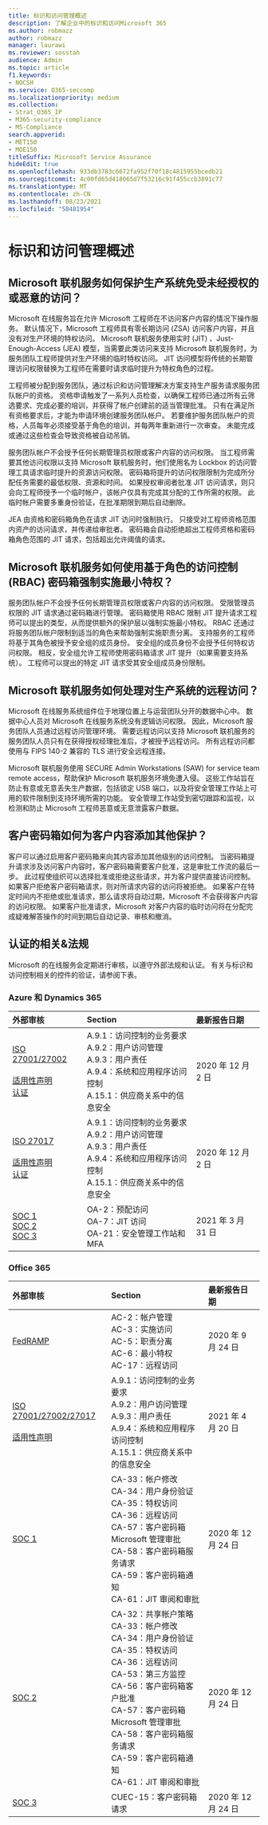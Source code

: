 ```yaml
---
title: 标识和访问管理概述
description: 了解企业中的标识和访问Microsoft 365
ms.author: robmazz
author: robmazz
manager: laurawi
ms.reviewer: sosstah
audience: Admin
ms.topic: article
f1.keywords:
- NOCSH
ms.service: O365-seccomp
ms.localizationpriority: medium
ms.collection:
- Strat_O365_IP
- M365-security-compliance
- MS-Compliance
search.appverid:
- MET150
- MOE150
titleSuffix: Microsoft Service Assurance
hideEdit: true
ms.openlocfilehash: 933db3783c6672fa952f70f18c4815955bcedb21
ms.sourcegitcommit: 4c00fd65d418065d7f53216c91f455ccb3891c77
ms.translationtype: MT
ms.contentlocale: zh-CN
ms.lasthandoff: 08/23/2021
ms.locfileid: "58481954"
---
```

# <a name="identity-and-access-management-overview"></a>标识和访问管理概述

## <a name="how-do-microsoft-online-services-protect-production-systems-from-unauthorized-or-malicious-access"></a>Microsoft 联机服务如何保护生产系统免受未经授权的或恶意的访问？

Microsoft 在线服务旨在允许 Microsoft 工程师在不访问客户内容的情况下操作服务。 默认情况下，Microsoft 工程师具有零长期访问 (ZSA) 访问客户内容，并且没有对生产环境的特权访问。 Microsoft 联机服务使用实时 (JIT) 、Just-Enough-Access (JEA) 模型，当需要此类访问来支持 Microsoft 联机服务时，为服务团队工程师提供对生产环境的临时特权访问。 JIT 访问模型将传统的长期管理访问权限替换为工程师在需要时请求临时提升为特权角色的过程。

工程师被分配到服务团队，通过标识和访问管理解决方案支持生产服务请求服务团队帐户的资格。 资格申请触发了一系列人员检查，以确保工程师已通过所有云筛选要求、完成必要的培训，并获得了帐户创建前的适当管理批准。 只有在满足所有资格要求后，才能为申请环境创建服务团队帐户。 若要维护服务团队帐户的资格，人员每年必须接受基于角色的培训，并每两年重新进行一次审查。 未能完成或通过这些检查会导致资格被自动吊销。

服务团队帐户不会授予任何长期管理员权限或客户内容的访问权限。 当工程师需要其他访问权限以支持 Microsoft 联机服务时，他们使用名为 Lockbox 的访问管理工具请求临时提升的资源访问权限。 密码箱将提升的访问权限限制为完成所分配任务需要的最低权限、资源和时间。 如果授权审阅者批准 JIT 访问请求，则只会向工程师授予一个临时帐户，该帐户仅具有完成其分配的工作所需的权限。 此临时帐户需要多重身份验证，在批准期限到期后自动删除。

JEA 由资格和密码箱角色在请求 JIT 访问时强制执行。 只接受对工程师资格范围内资产的访问请求，并传递给审批者。 密码箱会自动拒绝超出工程师资格和密码箱角色范围的 JIT 请求，包括超出允许阈值的请求。  

## <a name="how-do-microsoft-online-services-use-role-based-access-control-rbac-with-lockbox-to-enforce-least-privilege"></a>Microsoft 联机服务如何使用基于角色的访问控制 (RBAC) 密码箱强制实施最小特权？

服务团队帐户不会授予任何长期管理员权限或客户内容的访问权限。 受限管理员权限的 JIT 请求通过密码箱进行管理。 密码箱使用 RBAC 限制 JIT 提升请求工程师可以提出的类型，从而提供额外的保护层以强制实施最小特权。 RBAC 还通过将服务团队帐户限制到适当的角色来帮助强制实施职责分离。
支持服务的工程师将基于其角色被授予安全组的成员身份。 安全组的成员身份不会授予任何特权访问权限。 相反，安全组允许工程师使用密码箱请求 JIT 提升（如果需要支持系统）。 工程师可以提出的特定 JIT 请求受其安全组成员身份限制。

## <a name="how-do-microsoft-online-services-handle-remote-access-to-production-systems"></a>Microsoft 联机服务如何处理对生产系统的远程访问？

Microsoft 在线服务系统组件位于地理位置上与运营团队分开的数据中心中。 数据中心人员对 Microsoft 在线服务系统没有逻辑访问权限。 因此，Microsoft 服务团队人员通过远程访问管理环境。 需要远程访问以支持 Microsoft 联机服务的服务团队人员只有在获得授权经理批准后，才被授予远程访问。 所有远程访问都使用与 FIPS 140-2 兼容的 TLS 进行安全远程连接。

Microsoft 联机服务使用 SECURE Admin Workstations (SAW) for service team remote access，帮助保护 Microsoft 联机服务环境免遭入侵。 这些工作站旨在防止有意或无意丢失生产数据，包括锁定 USB 端口，以及将安全管理工作站上可用的软件限制到支持环境所需的功能。 安全管理工作站受到密切跟踪和监视，以检测和防止 Microsoft 工程师恶意或无意泄露客户数据。

## <a name="how-does-customer-lockbox-add-additional-protection-for-customer-content"></a>客户密码箱如何为客户内容添加其他保护？

客户可以通过启用客户密码箱来向其内容添加其他级别的访问控制。 当密码箱提升请求涉及访问客户内容时，客户密码箱需要客户批准，这是审批工作流的最后一步。 此过程使组织可以选择批准或拒绝这些请求，并为客户提供直接访问控制。 如果客户拒绝客户密码箱请求，则对所请求内容的访问将被拒绝。 如果客户在特定时间内不拒绝或批准请求，那么请求将自动过期，Microsoft 不会获得客户内容的访问权限。 如果客户批准请求，Microsoft 对客户内容的临时访问将在分配完成疑难解答操作的时间到期后自动记录、审核和撤消。

## <a name="related-external-regulations--certifications"></a>认证的相关&法规

Microsoft 的在线服务会定期进行审核，以遵守外部法规和认证。 有关与标识和访问控制相关的控件的验证，请参阅下表。

### <a name="azure-and-dynamics-365"></a>Azure 和 Dynamics 365

| **外部审核** | **Section** | **最新报告日期** |
|:--------------------|:------------|:-----------------------|
| [ISO 27001/27002](https://servicetrust.microsoft.com/ViewPage/MSComplianceGuideV3?command=Download&downloadType=Document&downloadId=e9116047-f327-430c-a83f-166b7e561ad6&tab=7027ead0-3d6b-11e9-b9e1-290b1eb4cdeb&docTab=7027ead0-3d6b-11e9-b9e1-290b1eb4cdeb_ISO_Reports) <br><br> [适用性声明](https://servicetrust.microsoft.com/ViewPage/MSComplianceGuideV3?command=Download&downloadType=Document&downloadId=00af6c3e-7f3e-4e0d-8b0e-79f45ef2cef1&tab=7027ead0-3d6b-11e9-b9e1-290b1eb4cdeb&docTab=7027ead0-3d6b-11e9-b9e1-290b1eb4cdeb_ISO_Reports) <br> [认证](https://servicetrust.microsoft.com/ViewPage/MSComplianceGuideV3?command=Download&downloadType=Document&downloadId=d7af5304-3a31-40e6-9abb-e26352305d41&tab=7027ead0-3d6b-11e9-b9e1-290b1eb4cdeb&docTab=7027ead0-3d6b-11e9-b9e1-290b1eb4cdeb_ISO_Reports) | A.9.1：访问控制的业务要求 <br> A.9.2：用户访问管理 <br> A.9.3：用户责任 <br> A.9.4：系统和应用程序访问控制 <br> A.15.1：供应商关系中的信息安全 | 2020 年 12 月 2 日 |
| [ISO 27017](https://servicetrust.microsoft.com/ViewPage/MSComplianceGuideV3?command=Download&downloadType=Document&downloadId=e9116047-f327-430c-a83f-166b7e561ad6&tab=7027ead0-3d6b-11e9-b9e1-290b1eb4cdeb&docTab=7027ead0-3d6b-11e9-b9e1-290b1eb4cdeb_ISO_Reports) <br><br> [适用性声明](https://servicetrust.microsoft.com/ViewPage/MSComplianceGuideV3?command=Download&downloadType=Document&downloadId=a3bca0ac-867d-4204-b66b-13665f5f1e8d&tab=7027ead0-3d6b-11e9-b9e1-290b1eb4cdeb&docTab=7027ead0-3d6b-11e9-b9e1-290b1eb4cdeb_ISO_Reports) <br> [认证](https://servicetrust.microsoft.com/ViewPage/MSComplianceGuideV3?command=Download&downloadType=Document&downloadId=25718a8a-f34d-41e1-a95a-c49246508787&tab=7027ead0-3d6b-11e9-b9e1-290b1eb4cdeb&docTab=7027ead0-3d6b-11e9-b9e1-290b1eb4cdeb_ISO_Reports) | A.9.1：访问控制的业务要求 <br> A.9.2：用户访问管理 <br> A.9.3：用户责任 <br> A.9.4：系统和应用程序访问控制 <br> A.15.1：供应商关系中的信息安全 | 2020 年 12 月 2 日 |
| [SOC 1](https://servicetrust.microsoft.com/ViewPage/MSComplianceGuideV3?command=Download&downloadType=Document&downloadId=b8721ebd-af20-42fe-b22f-8332b0a19517&tab=7027ead0-3d6b-11e9-b9e1-290b1eb4cdeb&docTab=7027ead0-3d6b-11e9-b9e1-290b1eb4cdeb_SOC_%2F_SSAE_16_Reports) <br> [SOC 2](https://servicetrust.microsoft.com/ViewPage/MSComplianceGuideV3?command=Download&downloadType=Document&downloadId=234a0f57-83c1-4afc-a586-a0e7a59592f7&tab=7027ead0-3d6b-11e9-b9e1-290b1eb4cdeb&docTab=7027ead0-3d6b-11e9-b9e1-290b1eb4cdeb_SOC_%2F_SSAE_16_Reports) <br> [SOC 3](https://servicetrust.microsoft.com/ViewPage/MSComplianceGuideV3?command=Download&downloadType=Document&downloadId=75c8cbf6-e456-473c-a05e-34fea888ec2a&tab=7027ead0-3d6b-11e9-b9e1-290b1eb4cdeb&docTab=7027ead0-3d6b-11e9-b9e1-290b1eb4cdeb_SOC_%2F_SSAE_16_Reports) | OA-2：预配访问 <br> OA-7：JIT 访问 <br> OA-21：安全管理工作站和 MFA | 2021 年 3 月 31 日 |

### <a name="office-365"></a>Office 365

| **外部审核** | **Section** | **最新报告日期** |
|:--------------------|:------------|:-----------------------|
| [FedRAMP](https://compliance.microsoft.com/compliancemanager) | AC-2：帐户管理 <br> AC-3：实施访问 <br> AC-5：职责分离 <br> AC-6：最小特权 <br> AC-17：远程访问 | 2020 年 9 月 24 日 |
| [ISO 27001/27002/27017](https://servicetrust.microsoft.com/ViewPage/MSComplianceGuideV3?command=Download&downloadType=Document&downloadId=8d625374-4f2d-49f8-9d37-a4281ba98222&tab=7027ead0-3d6b-11e9-b9e1-290b1eb4cdeb&docTab=7027ead0-3d6b-11e9-b9e1-290b1eb4cdeb_ISO_Reports) <br><br> [适用性声明](https://servicetrust.microsoft.com/ViewPage/MSComplianceGuideV3?command=Download&downloadType=Document&downloadId=c0df4ce8-c77e-4183-84eb-c8688470d8b1&tab=7027ead0-3d6b-11e9-b9e1-290b1eb4cdeb&docTab=7027ead0-3d6b-11e9-b9e1-290b1eb4cdeb_ISO_Reports) | A.9.1：访问控制的业务要求 <br> A.9.2：用户访问管理 <br> A.9.3：用户责任 <br> A.9.4：系统和应用程序访问控制 <br> A.15.1：供应商关系中的信息安全 | 2021 年 4 月 20 日 |
| [SOC 1](https://servicetrust.microsoft.com/ViewPage/MSComplianceGuideV3?command=Download&downloadType=Document&downloadId=90df3f9c-3aaf-4dbf-99d0-ca9f2991721b&tab=7027ead0-3d6b-11e9-b9e1-290b1eb4cdeb&docTab=7027ead0-3d6b-11e9-b9e1-290b1eb4cdeb_SOC_%2F_SSAE_16_Reports) | CA-33：帐户修改 <br> CA-34：用户身份验证 <br> CA-35：特权访问 <br> CA-36：远程访问 <br> CA-57：客户密码箱 Microsoft 管理审批 <br> CA-58：客户密码箱服务请求 <br> CA-59：客户密码箱通知 <br> CA-61：JIT 审阅和审批 | 2020 年 12 月 24 日 |
| [SOC 2](https://servicetrust.microsoft.com/ViewPage/MSComplianceGuideV3?command=Download&downloadType=Document&downloadId=a73c1738-7892-42b7-acd3-87b6371c53f6&tab=7027ead0-3d6b-11e9-b9e1-290b1eb4cdeb&docTab=7027ead0-3d6b-11e9-b9e1-290b1eb4cdeb_SOC_%2F_SSAE_16_Reports) | CA-32：共享帐户策略 <br> CA-33：帐户修改 <br> CA-34：用户身份验证 <br> CA-35：特权访问 <br> CA-36：远程访问 <br> CA-53：第三方监控 <br> CA-56：客户密码箱客户批准 <br> CA-57：客户密码箱 Microsoft 管理审批 <br> CA-58：客户密码箱服务请求 <br> CA-59：客户密码箱通知 <br> CA-61：JIT 审阅和审批 | 2020 年 12 月 24 日 |
| [SOC 3](https://servicetrust.microsoft.com/ViewPage/MSComplianceGuideV3?command=Download&downloadType=Document&downloadId=274054e5-4968-48d2-bf94-9a8eda5d7a93&tab=7027ead0-3d6b-11e9-b9e1-290b1eb4cdeb&docTab=7027ead0-3d6b-11e9-b9e1-290b1eb4cdeb_SOC_%2F_SSAE_16_Reports) | CUEC-15：客户密码箱请求 | 2020 年 12 月 24 日 |